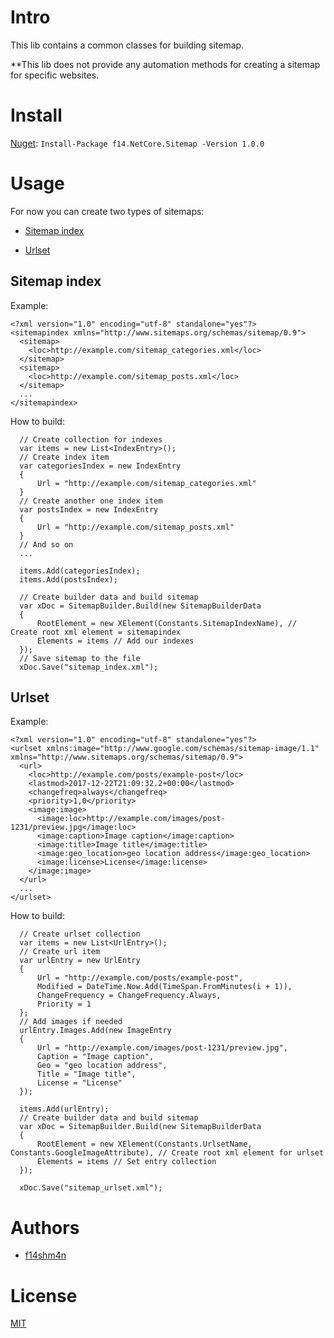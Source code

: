 # Intro

This lib contains a common classes for building sitemap.

**This lib does not provide any automation methods for creating a sitemap for specific websites.

# Install

[Nuget](https://www.nuget.org/packages/f14.NetCore.Sitemap): `Install-Package f14.NetCore.Sitemap -Version 1.0.0`

# Usage

For now you can create two types of sitemaps:

* [Sitemap index](#sitemap-index)

* [Urlset](#urlset)

## Sitemap index

Example:

```
<?xml version="1.0" encoding="utf-8" standalone="yes"?>
<sitemapindex xmlns="http://www.sitemaps.org/schemas/sitemap/0.9">
  <sitemap>
    <loc>http://example.com/sitemap_categories.xml</loc>
  </sitemap>
  <sitemap>
    <loc>http://example.com/sitemap_posts.xml</loc>
  </sitemap>
  ...
</sitemapindex>
```

How to build:

```            
  // Create collection for indexes
  var items = new List<IndexEntry>();
  // Create index item
  var categoriesIndex = new IndexEntry
  {
      Url = "http://example.com/sitemap_categories.xml"    
  }
  // Create another one index item
  var postsIndex = new IndexEntry
  {
      Url = "http://example.com/sitemap_posts.xml"    
  }
  // And so on
  ...
  
  items.Add(categoriesIndex);
  items.Add(postsIndex);
  
  // Create builder data and build sitemap
  var xDoc = SitemapBuilder.Build(new SitemapBuilderData
  {
      RootElement = new XElement(Constants.SitemapIndexName), // Create root xml element = sitemapindex
      Elements = items // Add our indexes
  });
  // Save sitemap to the file
  xDoc.Save("sitemap_index.xml");

```

## Urlset

Example:

```
<?xml version="1.0" encoding="utf-8" standalone="yes"?>
<urlset xmlns:image="http://www.google.com/schemas/sitemap-image/1.1" xmlns="http://www.sitemaps.org/schemas/sitemap/0.9">
  <url>
    <loc>http://example.com/posts/example-post</loc>
    <lastmod>2017-12-22T21:09:32.2+00:00</lastmod>
    <changefreq>always</changefreq>
    <priority>1,0</priority>
    <image:image>
      <image:loc>http://example.com/images/post-1231/preview.jpg</image:loc>
      <image:caption>Image caption</image:caption>
      <image:title>Image title</image:title>
      <image:geo_location>geo location address</image:geo_location>
      <image:license>License</image:license>
    </image:image>
  </url>
  ...
</urlset>
```

How to build:

```
  // Create urlset collection
  var items = new List<UrlEntry>();
  // Create url item
  var urlEntry = new UrlEntry
  {
      Url = "http://example.com/posts/example-post",
      Modified = DateTime.Now.Add(TimeSpan.FromMinutes(i + 1)),
      ChangeFrequency = ChangeFrequency.Always,
      Priority = 1
  };
  // Add images if needed
  urlEntry.Images.Add(new ImageEntry
  {
      Url = "http://example.com/images/post-1231/preview.jpg",
      Caption = "Image caption",
      Geo = "geo location address",
      Title = "Image title",
      License = "License"
  });

  items.Add(urlEntry);
  // Create builder data and build sitemap
  var xDoc = SitemapBuilder.Build(new SitemapBuilderData
  {
      RootElement = new XElement(Constants.UrlsetName, Constants.GoogleImageAttribute), // Create root xml element for urlset
      Elements = items // Set entry collection
  });
  
  xDoc.Save("sitemap_urlset.xml");
```

# Authors

* [f14shm4n](https://github.com/f14shm4n)

# License

[MIT](https://opensource.org/licenses/MIT)
